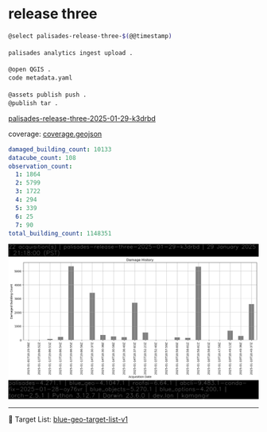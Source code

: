 # release three

```bash
@select palisades-release-three-$(@@timestamp)

palisades analytics ingest upload .

@open QGIS .
code metadata.yaml

@assets publish push .
@publish tar .
```


[palisades-release-three-2025-01-29-k3drbd](https://kamangir-public.s3.ca-central-1.amazonaws.com/palisades-release-three-2025-01-29-k3drbd.tar.gz)

coverage: [coverage.geojson](https://github.com/kamangir/assets/blob/main/palisades-release-three-2025-01-29-k3drbd/coverage.geojson)

```yaml
damaged_building_count: 10133
datacube_count: 108
observation_count:
  1: 1864
  2: 5799
  3: 1722
  4: 294
  5: 339
  6: 25
  7: 90
total_building_count: 1148351

```

![image](https://github.com/kamangir/assets/blob/main/palisades-release-three-2025-01-29-k3drbd/damage-history.png?raw=true)

---

🎯 Target List: [blue-geo-target-list-v1](https://kamangir-public.s3.ca-central-1.amazonaws.com/blue-geo-target-list-v1.tar.gz)
